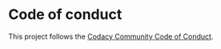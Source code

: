 # Code of conduct

This project follows the [Codacy Community Code of Conduct](https://community.codacy.com/t/code-of-conduct/19).
